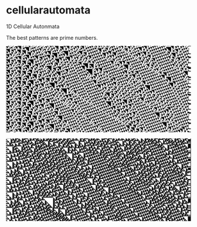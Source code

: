 # cellularautomata
1D Cellular Autonmata

The best patterns are prime numbers.

![preview.png](preview.png)

![preview2.png](preview2.png)
